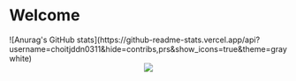 <h1>Welcome</h1>
 ![Anurag's GitHub stats](https://github-readme-stats.vercel.app/api?username=choitjddn0311&hide=contribs,prs&show_icons=true&theme=graywhite)


<div align="center">
  <img src="https://i.pinimg.com/originals/4d/e6/fe/4de6fec9780bb1546110741fe9beaedf.gif" />
</div>
